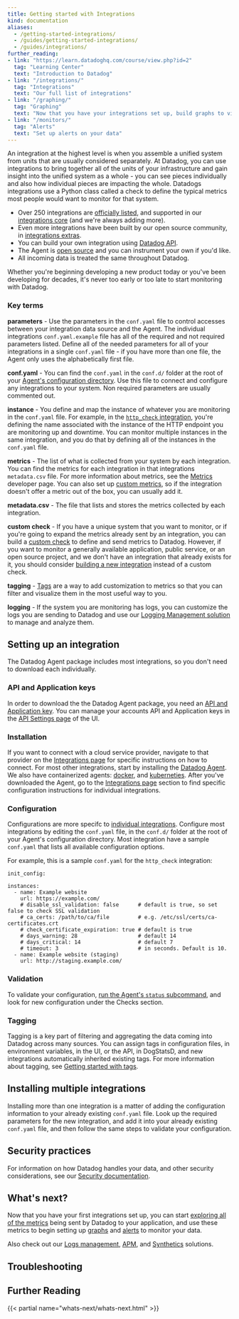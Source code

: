 ```yaml
---
title: Getting started with Integrations
kind: documentation
aliases:
  - /getting-started-integrations/
  - /guides/getting-started-integrations/
  - /guides/integrations/
further_reading:
- link: "https://learn.datadoghq.com/course/view.php?id=2"
  tag: "Learning Center"
  text: "Introduction to Datadog"
- link: "/integrations/"
  tag: "Integrations"
  text: "Our full list of integrations"
- link: "/graphing/"
  tag: "Graphing"
  text: "Now that you have your integrations set up, build graphs to visulize your data"
- link: "/monitors/"
  tag: "Alerts"
  text: "Set up alerts on your data"
---
```


An integration at the highest level is when you assemble a unified system from units that are usually considered separately. At Datadog, you can use integrations to bring together all of the units of your infrastructure and gain insight into the unified system as a whole - you can see pieces individually and also how individual pieces are impacting the whole. Datadogs integrations use a Python class called a check to define the typical metrics most people would want to monitor for that system.

* Over 250 integrations are [officially listed][1], and supported in our [integrations core][2] (and we're always adding more).
* Even more integrations have been built by our open source community, in [integrations extras][3].
* You can build your own integration using [Datadog API][4].
* The Agent is [open source][5] and you can instrument your own if you'd like.
* All incoming data is treated the same throughout Datadog.

Whether you're beginning developing a new product today or you've been developing for decades, it's never too early or too late to start monitoring with Datadog.

### Key terms

**parameters** - Use the parameters in the `conf.yaml` file to control accesses between your integration data source and the Agent. The individual integrations `conf.yaml.example` file has all of the required and not required parameters listed. Define all of the needed parameters for all of your integrations in a single `conf.yaml` file - if you have more than one file, the Agent only uses the alphabetically first file.

**conf.yaml** - You can find the `conf.yaml` in the `conf.d/` folder at the root of your [Agent's configuration directory][6]. Use this file to connect and configure any integrations to your system. Non required parameters are usually commented out.

**instance** - You define and map the instance of whatever you are monitoring in the `conf.yaml` file. For example, in the [`http_check` integration][7], you're defining the name associated with the instance of the HTTP endpoint you are monitoring up and downtime. You can monitor multiple instances in the same integration, and you do that by defining all of the instances in the `conf.yaml` file.

**metrics** - The list of what is collected from your system by each integration. You can find the metrics for each integration in that integrations `metadata.csv` file. For more information about metrics, see the [Metrics][8] developer page. You can also set up [custom metrics][9], so if the integration doesn't offer a metric out of the box, you can usually add it.

**metadata.csv** - The file that lists and stores the metrics collected by each integration.

**custom check** - If you have a unique system that you want to monitor, or if you're going to expand the metrics already sent by an integration, you can build a [custom check][10] to define and send metrics to Datadog. However, if you want to monitor a generally available application, public service, or an open source project, and we don't have an integration that already exists for it, you should consider [building a new integration][11] instead of a custom check.

**tagging** - [Tags][12] are a way to add customization to metrics so that you can filter and visualize them in the most useful way to you.

**logging** - If the system you are monitoring has logs, you can customize the logs you are sending to Datadog and use our [Logging Management solution][13] to manage and analyze them.

## Setting up an integration

The Datadog Agent package includes most integrations, so you don't need to download each individually.

### API and Application keys

In order to download the the Datadog Agent package, you need an [API and Application key][14]. You can manage your accounts API and Application keys in the [API Settings page][15] of the UI.

### Installation

If you want to connect with a cloud service provider, navigate to that provider on the [Integrations page][16] for specific instructions on how to connect. For most other integrations, start by installing the [Datadog Agent][17]. We also have containerized agents: [docker][18], and [kuberneties][19]. After you've downloaded the Agent, go to the [Integrations page][16] section to find specific configuration instructions for individual integrations.

### Configuration

Configurations are more specifc to [individual integrations][16]. Configure most integrations by editing the `conf.yaml` file, in the `conf.d/` folder at the root of your Agent's configuration directory. Most integration have a sample `conf.yaml` that lists all available configuration options.

For example, this is a sample `conf.yaml` for the `http_check` integration:

```
init_config:

instances:
  - name: Example website
    url: https://example.com/
    # disable_ssl_validation: false      # default is true, so set false to check SSL validation
    # ca_certs: /path/to/ca/file         # e.g. /etc/ssl/certs/ca-certificates.crt
    # check_certificate_expiration: true # default is true
    # days_warning: 28                   # default 14
    # days_critical: 14                  # default 7
    # timeout: 3                         # in seconds. Default is 10.
  - name: Example website (staging)
    url: http://staging.example.com/
```

### Validation

To validate your configuration, [run the Agent's `status` subcommand][20], and look for new configuration under the Checks section.

### Tagging

Tagging is a key part of filtering and aggregating the data coming into Datadog across many sources. You can assign tags in configuration files, in environment variables, in the UI, or the API, in DogStatsD, and new integrations automatically inherited existing tags. For more information about tagging, see [Getting started with tags][12].

## Installing multiple integrations

Installing more than one integration is a matter of adding the configuration information to your already existing `conf.yaml` file. Look up the required parameters for the new integration, and add it into your already existing `conf.yaml` file, and then follow the same steps to validate your configuration.

## Security practices

For information on how Datadog handles your data, and other security considerations, see our [Security documentation][21].

## What's next?

Now that you have your first integrations set up, you can start [exploring all of the metrics][22] being sent by Datadog to your application, and use these metrics to begin setting up [graphs][23] and [alerts][24] to monitor your data.

Also check out our [Logs management][13], [APM][25], and [Synthetics][26] solutions.

## Troubleshooting

## Further Reading

{{< partial name="whats-next/whats-next.html" >}}
 
[1]: http://www.datadoghq.com/integrations
[2]: https://github.com/DataDog/integrations-core
[3]: https://github.com/DataDog/integrations-extras
[4]: /api
[5]: https://github.com/DataDog/dd-agent
[6]: /agent/guide/agent-configuration-files/?tab=agentv6#agent-configuration-directory
[7]: https://github.com/DataDog/integrations-core/blob/master/http_check/datadog_checks/http_check/data/conf.yaml.example#L13
[8]: /developers/metrics
[9]: /developers/metrics/custom_metrics
[10]: /developers/write_agent_check/?tab=agentv6
[11]: /developers/integrations/new_check_howto
[12]: /tagging
[13]: /logs
[14]: /account_management/faq/api-app-key-management
[15]: https://app.datadoghq.com/account/settings#api
[16]: /integrations
[17]: https://app.datadoghq.com/account/settings#agent
[18]: https://app.datadoghq.com/account/settings#agent/docker
[19]: https://app.datadoghq.com/account/settings#agent/kubernetes
[20]: /agent/guide/agent-commands/?tab=agentv6#agent-status-and-information
[21]: /security
[22]: /graphing/metrics/explorer
[23]: /graphing
[24]: /monitors
[25]: /tracing
[26]: /synthetics
